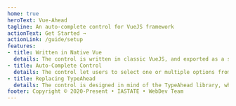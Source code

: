 ```yaml
---
home: true
heroText: Vue-Ahead
tagline: An auto-complete control for VueJS framework
actionText: Get Started →
actionLink: /guide/setup
features:
- title: Written in Native Vue
  details: The control is written in classic VueJS, and exported as a standalone Javascript library. It can be embedded into any VueJS application, or used as a standalone web control with the support of the VueJS runtime.
- title: Auto-Complete Control
  details: The control let users to select one or multiple options from a predefined, or a hot loaded option list. The default search engine will match strings presented in the listed options.
- title: Replacing TypeAhead
  details: The control is designed in mind of the TypeAhead library, which serves as the default auto-complete jQuery plugin for the IASTATE WebDev team. The control provides all the features offered by the plugin, plus bonus improvements and features.
footer: Copyright © 2020-Present • IASTATE • WebDev Team
---
```

